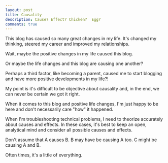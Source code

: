 ```yaml
---
layout: post
title: Causality
description: Cause? Effect? Chicken?  Egg?
comments: true
---
```

This blog has caused so many great changes in my life.  It's changed my thinking, steered my career and improved my relationships.

Wait, maybe the positive changes in my life caused this blog.

Or maybe the life changes and this blog are causing one another?

Perhaps a third factor, like becoming a parent, caused me to start blogging and have more positive developments in my life?!

My point is it's difficult to be objective about causality and, in the end, we can never be certain we got it right.

When it comes to this blog and positive life changes, I'm just happy to be here and don't necessarily care "how" it happened.

When I'm troubleshooting technical problems, I need to theorize accurately about causes and effects.  In these cases, it's best to keep an open, analytical mind and consider all possible causes and effects.

Don't assume that A causes B.  B may have be causing A too.  C might be causing A and B.

Often times, it's a little of everything.
